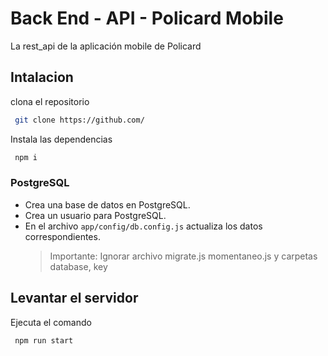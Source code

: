 # Back End - API - Policard Mobile

La rest_api de la aplicación mobile de Policard

## Intalacion

clona el repositorio

```sh
 git clone https://github.com/
```

Instala las dependencias

```sh
 npm i
```

### PostgreSQL

- Crea una base de datos en PostgreSQL.
- Crea un usuario para PostgreSQL.
- En el archivo `app/config/db.config.js` actualiza los datos correspondientes.
  > Importante: Ignorar archivo migrate.js momentaneo.js y carpetas database, key

<!--  De momento ignorar

La api esta conectado con una base de datos en PostgreSQL para ello:
- Crea una base de datos en PostgreSQL.
- Crea un usuario para PostgreSQL.
- En el archivo `key/credentials.js` actualiza los datos correspondientes.
- Haz migracion de las tablas

#### Migracion de la base de datos
Ejecuta el comando
```sh
 npm run migrate
``` -->

## Levantar el servidor

Ejecuta el comando

```sh
 npm run start
```
